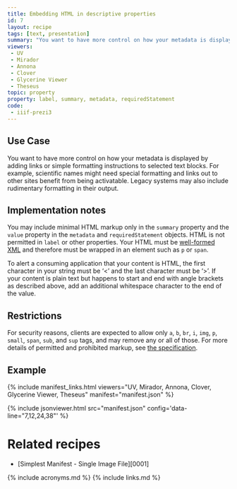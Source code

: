 ```yaml
---
title: Embedding HTML in descriptive properties
id: 7
layout: recipe
tags: [text, presentation]
summary: "You want to have more control on how your metadata is displayed. For example scientific names, and also links out to other sites. Also legacy systems that might include things like italic tags."
viewers:
 - UV
 - Mirador
 - Annona
 - Clover
 - Glycerine Viewer
 - Theseus
topic: property
property: label, summary, metadata, requiredStatement
code:
 - iiif-prezi3
---
```


## Use Case

You want to have more control on how your metadata is displayed by adding links or simple formatting instructions to selected text blocks. For example, scientific names might need special formatting and links out to other sites benefit from being activatable. Legacy systems may also include rudimentary formatting in their output.

## Implementation notes

You may include minimal HTML markup only in the `summary` property and the `value` property in the `metadata` and `requiredStatement` objects. HTML is not permitted in `label` or other properties. Your HTML must be [well-formed XML](https://validator.w3.org/) and therefore must be wrapped in an element such as `p` or `span`.

To alert a consuming application that your content is HTML, the first character in your string must be ‘<’ and the last character must be ‘>’. If your content is plain text but happens to start and end with angle brackets as described above, add an additional whitespace character to the end of the value.

## Restrictions

For security reasons, clients are expected to allow only `a`, `b`, `br`, `i`, `img`, `p`, `small`, `span`, `sub`, and `sup` tags, and may remove any or all of those. For more details of permitted and prohibited markup, see [the specification](https://iiif.io/api/presentation/3.0/#45-html-markup-in-property-values).

## Example

{% include manifest_links.html viewers="UV, Mirador, Annona, Clover, Glycerine Viewer, Theseus" manifest="manifest.json" %}

{% include jsonviewer.html src="manifest.json" config='data-line="7,12,24,38"' %}

# Related recipes

* [Simplest Manifest - Single Image File][0001]

{% include acronyms.md %}
{% include links.md %}
